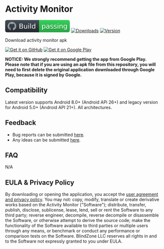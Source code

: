 # Activity Monitor
[![Build status](https://github.com/BlindZoneLLC/BlindZoneLLC/blob/main/badge.svg)](https:/github.com/BlindZoneLLC/activity-monitor-apk/actions) [![Downloads](https://img.shields.io/github/downloads/BlindZoneLLC/activity-monitor-apk/total.svg?color=blue?style=flat)](https://BlindZoneLLC/activity-monitor-apk/releases/latest) [![Version](https://img.shields.io/github/v/release/BlindZoneLLC/activity-monitor-apk??color=bluelabel=version)](https://BlindZoneLLC/activity-monitor-apk/releases)

Download activity monitor apk

[<img src="https://raw.githubusercontent.com/andOTP/andOTP/master/assets/badges/get-it-on-github.png" alt="Get it on GitHub" height="80">](https://github.com/BlindZoneLLC/activity-monitor-apk/releases)
[<img src="https://play.google.com/intl/en_us/badges/images/generic/en_badge_web_generic.png" alt="Get it on Google Play" height="80">](https://play.google.com/store/apps/details?id=com.ddm.deviceinfo)

**NOTICE: We strongly recommend getting the app from Google Play. Please note that if you are using an apk file from this repository, you will need to first delete the original application downloaded through Google Play, because it is signed by Google.** 

## Compatibility
Latest version supports Android 8.0+ (Android APi 26+) and legacy version for Android 5.0+ (Android API 21+). All architectures.

## Feedback 
* Bug reports can be submitted [here](https://github.com/BlindZoneLLC/activity-monitor-apk/issues).
* Any ideas can be submitted [here](https://github.com//BlindZoneLLC/activity-monitor-apk/discussions).

## FAQ
N/A

## EULA & Privacy Policy
By downloading or opening the application, you accept the [user agreement and privacy policy](https://blindzone.org/eula). 
You may not: copy, modify, translate or create derivative works based on the  Activity Monitor ("Software"); distribute, transfer, publish, disclose, sublicense, lease, lend, sell or rent the Software to any third party; reverse engineer, decompile, reverse decompile or disassemble the Software, or otherwise attempt to derive the source code; make the functionality of the Software available to third parties or multiple users through any means, or benchmark or conduct any performance or comparison tests on the Software. BlindZone LLC reserves all rights in and to the Software not expressly granted to you under EULA.
